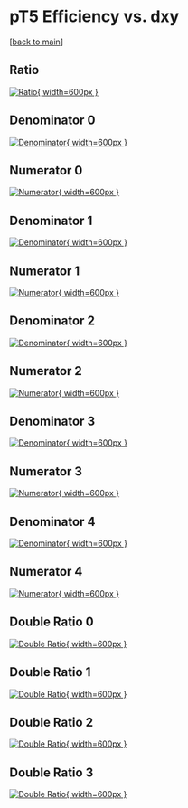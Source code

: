 # pT5 Efficiency vs. dxy

[[back to main](./)]



## Ratio

[![Ratio](../mtv/var/pT5_xtr_0_1_eff_dxy.png){ width=600px }](../mtv/var/pT5_xtr_0_1_eff_dxy.pdf)

## Denominator 0

[![Denominator](../mtv/den/pT5_xtr_0_1_eff_dxy_den0.png){ width=600px }](../mtv/den/pT5_xtr_0_1_eff_dxy_den0.pdf)

## Numerator 0

[![Numerator](../mtv/num/pT5_xtr_0_1_eff_dxy_num0.png){ width=600px }](../mtv/num/pT5_xtr_0_1_eff_dxy_num0.pdf)

## Denominator 1

[![Denominator](../mtv/den/pT5_xtr_0_1_eff_dxy_den1.png){ width=600px }](../mtv/den/pT5_xtr_0_1_eff_dxy_den1.pdf)

## Numerator 1

[![Numerator](../mtv/num/pT5_xtr_0_1_eff_dxy_num1.png){ width=600px }](../mtv/num/pT5_xtr_0_1_eff_dxy_num1.pdf)

## Denominator 2

[![Denominator](../mtv/den/pT5_xtr_0_1_eff_dxy_den2.png){ width=600px }](../mtv/den/pT5_xtr_0_1_eff_dxy_den2.pdf)

## Numerator 2

[![Numerator](../mtv/num/pT5_xtr_0_1_eff_dxy_num2.png){ width=600px }](../mtv/num/pT5_xtr_0_1_eff_dxy_num2.pdf)

## Denominator 3

[![Denominator](../mtv/den/pT5_xtr_0_1_eff_dxy_den3.png){ width=600px }](../mtv/den/pT5_xtr_0_1_eff_dxy_den3.pdf)

## Numerator 3

[![Numerator](../mtv/num/pT5_xtr_0_1_eff_dxy_num3.png){ width=600px }](../mtv/num/pT5_xtr_0_1_eff_dxy_num3.pdf)

## Denominator 4

[![Denominator](../mtv/den/pT5_xtr_0_1_eff_dxy_den4.png){ width=600px }](../mtv/den/pT5_xtr_0_1_eff_dxy_den4.pdf)

## Numerator 4

[![Numerator](../mtv/num/pT5_xtr_0_1_eff_dxy_num4.png){ width=600px }](../mtv/num/pT5_xtr_0_1_eff_dxy_num4.pdf)

## Double Ratio 0

[![Double Ratio](../mtv/ratio/pT5_xtr_0_1_eff_dxy_ratio0.png){ width=600px }](../mtv/ratio/pT5_xtr_0_1_eff_dxy_ratio0.pdf)

## Double Ratio 1

[![Double Ratio](../mtv/ratio/pT5_xtr_0_1_eff_dxy_ratio1.png){ width=600px }](../mtv/ratio/pT5_xtr_0_1_eff_dxy_ratio1.pdf)

## Double Ratio 2

[![Double Ratio](../mtv/ratio/pT5_xtr_0_1_eff_dxy_ratio2.png){ width=600px }](../mtv/ratio/pT5_xtr_0_1_eff_dxy_ratio2.pdf)

## Double Ratio 3

[![Double Ratio](../mtv/ratio/pT5_xtr_0_1_eff_dxy_ratio3.png){ width=600px }](../mtv/ratio/pT5_xtr_0_1_eff_dxy_ratio3.pdf)

